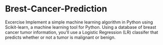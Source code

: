 # Brest-Cancer-Prediction
Excercise
Implement a simple machine learning algorithm in Python using Scikit-learn, a machine learning tool for Python. Using a database of breast cancer tumor information, you’ll use a Logistic Regression (LR) classifer that predicts whether or not a tumor is malignant or benign.
